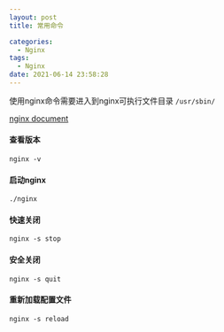 ```yaml
---
layout: post
title: 常用命令

categories:
  - Nginx
tags:
  - Nginx
date: 2021-06-14 23:58:28
---
```


使用nginx命令需要进入到nginx可执行文件目录 `/usr/sbin/`

[nginx document](http://nginx.org/en/docs/)

#### 查看版本

```
nginx -v
```

#### 启动nginx

```
./nginx
```

#### 快速关闭

```
nginx -s stop
```

#### 安全关闭

```
nginx -s quit
```

#### 重新加载配置文件

```
nginx -s reload
```
